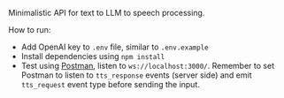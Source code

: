 Minimalistic API for text to LLM to speech processing.

How to run:
- Add OpenAI key to `.env` file, similar to `.env.example`
- Install dependencies using `npm install`
- Test using [Postman](https://learning.postman.com/docs/sending-requests/websocket/listen-to-socketio-events/), listen to `ws://localhost:3000/`. Remember to set Postman to listen to `tts_response` events (server side) and emit `tts_request` event type before sending the input.
